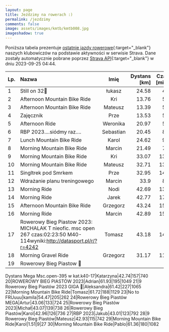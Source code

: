 ```yaml
---
layout: page
title: Jeździmy na rowerach :)
permalink: /jezdzimy
comments: false
image: assets/images/kmtb/kmtb008.jpg
imageshadow: true
---
```


Poniższa tabela prezentuje [ostatnie jazdy rowerowe](https://www.strava.com/clubs/336381){:target="_blank"} naszych klubowiczów na podstawie aktywności w serwisie Strava. Dane zostały automatycznie pobrane poprzez [Strava API](https://developers.strava.com/docs/reference/#api-Clubs-getClubActivitiesById){:target="_blank"} w dniu 2023-09-25 04:44.

Lp. | Nazwa | Imię | Dystans [km] | Czas [min] | Wysokość [m]
:--- | :--- | :---: | ---: | ---: | ---:
1|Still on 32🚄|łukasz|24.58|48|157
2|Afternoon Mountain Bike Ride|Kri|13.76|59|242
3|Afternoon Mountain Bike Ride|Mateusz|13.39|57|235
4|Zajęcznik|Prze|13.53|58|246
5|Afternoon Ride|Weronika|20.97|53|25
6|RBP 2023....siódmy raz....|Sebastian|20.45|81|163
7|Lunch Mountain Bike Ride|Karol|24.62|99|490
8|Morning Mountain Bike Ride|Marcin|21.49|71|296
9|Morning Mountain Bike Ride|Kri|33.07|135|666
10|Morning Mountain Bike Ride|Mateusz|32.71|136|658
11|Singltrek pod Smrkem|Prze|32.95|140|706
12|Wdrażanie planu treningowego|Marcin|33.9|85|235
13|Morning Ride|Nodi|42.69|137|751
14|Morning Ride|Jarek|42.77|172|716
15|Afternoon Mountain Bike Ride|Grzegorz|43.24|155|734
16|Morning Ride|Marcin|42.89|154|739
17|Rowerowy Bieg Piastow 2023: MICHALAK T  nieofic. msc open 267  czas:02:23:50  M40-114wyniki:http://datasport.pl/r/?r=4242|Tomasz|43.18|142|800
18|Morning Gravel Ride|Grzegorz|31.17|118|232
19|Rowerowy Bieg Piastow 🚴
Dystans Mega 
Msc.open-395 w kat.k40-17|Katarzyna|42.74|157|740
20|ROWEROWY BIEG PIASTÓW 2023|Adrian|61.93|195|1049
21|9 Rowerowy Bieg Piastów 2023 GIGA 💪|Aleksandra|61.42|227|1065
22|Morning Mountain Bike Ride|Tomasz|61.72|188|1129
23|No to FRUuuu|kamila|54.47|205|262
24|Rowerowy Bieg Piastów MEGA|Artur|43.06|133|724
25|Rowerowy Bieg Piastów 2023|Michał|43.07|139|738
26|Rowerowy Bieg Piastów|Karol|42.96|126|736
27|RBP 2023|Jakub|43.01|123|792
28|9 Rowerowy Bieg Piastów|Mateusz|42.93|115|742
29|Morning Mountain Bike Ride|Karol|1.51|9|27
30|Morning Mountain Bike Ride|Pablo|61.36|180|1082
